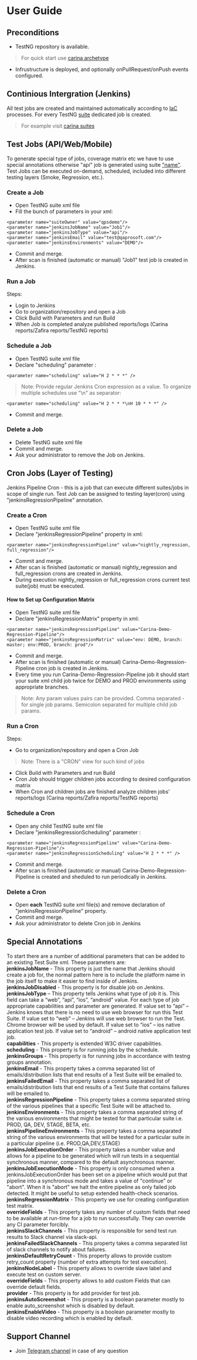 # User Guide

## Preconditions

- TestNG repository is available. 
 > For quick start use [carina archetype](http://qaprosoft.github.io/carina/getting_started/) 
- Infrustructure is deployed, and optionally onPullRequest/onPush events configured.

## Continious Intergration (Jenkins)

All test jobs are created and maintained automatically according to [IaC](https://en.wikipedia.org/wiki/Infrastructure_as_code) processes. 
For every TestNG [suite](https://www.toolsqa.com/testng/testng-test-suite/) dedicated job is created.
> For example visit [carina suites](https://github.com/qaprosoft/carina-demo/tree/master/src/test/resources/testng_suites) 

## Test Jobs (API/Web/Mobile)

To generate special type of jobs, coverage matrix etc we have to use special annotations otherwise "api" job is generated using suite ["name"](https://github.com/qaprosoft/carina-demo/blob/14f7f7a7c426b1c6d86768abddf4c6467b32b016/src/test/resources/testng_suites/api.xml#L2). 
Test Jobs can be executed on-demand, scheduled, included into different testing layers (Smoke, Regression, etc.).

### Create a Job

* Open TestNG suite xml file
* Fill the bunch of parameters in your xml:
```
<parameter name="suiteOwner" value="qpsdemo"/>
<parameter name="jenkinsJobName" value="Job1"/>
<parameter name="jenkinsJobType" value="api"/>
<parameter name="jenkinsEmail" value="test@qaprosoft.com"/>
<parameter name="jenkinsEnvironments" value="DEMO"/> 
```
* Commit and merge.
* After scan is finished (automatic or manual) "Job1" test job is created in Jenkins.

### Run a Job
Steps:

* Login to Jenkins
* Go to organization/repository and open a Job
* Click Build with Parameters and run Build 
* When Job is completed analyze published reports/logs (Carina reports/Zafira reports/TestNG reports)

### Schedule a Job
* Open TestNG suite xml file
* Declare "scheduling" parameter :
```
<parameter name="scheduling" value="H 2 * * *" /> 
```
> Note: Provide regular Jenkins Cron expression as a value. To organize multiple schedules use "\n" as separator:
```
<parameter name="scheduling" value="H 2 * * *\nH 10 * * *" /> 
```
* Commit and merge.

### Delete a Job

* Delete TestNG suite xml file
* Commit and merge.
* Ask your administrator to remove the Job on Jenkins.

## Cron Jobs (Layer of Testing)
Jenkins Pipeline Cron - this is a job that can execute different suites/jobs in scope of single run. Test Job can be assigned to testing layer(cron) using "jenkinsRegressionPipeline" annotation.

### Create a Cron
* Open TestNG suite xml file
* Declare "jenkinsRegressionPipeline" property in xml:
```
<parameter name="jenkinsRegressionPipeline" value="nightly_regression, full_regression"/>
```
* Commit and merge.
* After scan is finished (automatic or manual) nightly_regression and full_regression crons are created in Jenkins.
* During execution nightly_regression or full_regression crons current test suite(job) must be executed.

#### How to Set up Configuration Matrix
* Open TestNG suite xml file 
* Declare "jenkinsRegressionMatrix" property in xml:
```
<parameter name="jenkinsRegressionPipeline" value="Carina-Demo-Regression-Pipeline"/>
<parameter name="jenkinsRegressionMatrix" value="env: DEMO, branch: master; env:PROD, branch: prod"/>
```
* Commit and merge.
* After scan is finished (automatic or manual) Carina-Demo-Regression-Pipeline cron job is created in Jenkins.
* Every time you run Carina-Demo-Regression-Pipeline job it should start your suite xml child job twice for DEMO and PROD environments using appropriate branches.
> Note: Any param values pairs can be provided. Comma separated - for single job params. Semicolon separated for multiple child job params.

### Run a Cron
Steps:

* Go to organization/repository and open a Cron Job
> Note: There is a "CRON" view for such kind of jobs
* Click Build with Parameters and run Build 
* Cron Job should trigger children jobs according to desired configuration matrix
* When Cron and children jobs are finished analyze children jobs' reports/logs (Carina reports/Zafira reports/TestNG reports)

### Schedule a Cron
* Open any child TestNG suite xml file 
* Declare "jenkinsRegressionScheduling" parameter :
```
<parameter name="jenkinsRegressionPipeline" value="Carina-Demo-Regression-Pipeline"/>
<parameter name="jenkinsRegressionScheduling" value="H 2 * * *" /> 
```
* Commit and merge.
* After scan is finished (automatic or manual) Carina-Demo-Regression-Pipeline is created and sheduled to run periodically in Jenkins.

### Delete a Cron

* Open <b>each</b> TestNG suite xml file(s) and remove declaration of "jenkinsRegressionPipeline" property.
* Commit and merge.
* Ask your administrator to delete Cron job in Jenkins

## Special Annotations

To start there are a number of additional parameters that can be added to an existing Test Suite xml.
These parameters are: 
</br>
<b>jenkinsJobName</b> - This property is just the name that Jenkins should create a job for, the normal pattern here is to include the platform name in the job itself to make it easier to find inside of Jenkins. 
</br>
<b>jenkinsJobDisabled</b> - This property is for disable job on Jenkins. 
</br>
<b>jenkinsJobType</b> – This property tells Jenkins what type of job it is. This field can take a “web”, “api”, “ios”, “android” value. For each type of job appropriate capabilities and parameter are generated.
If value set to “api” – Jenkins knows that there is no need to use web browser for run this Test Suite.
If value set to “web” – Jenkins will use web browser to run the Test. Chrome browser will be used by default.
If value set to “ios” – ios native application test job.
If value set to “android” – android native application test job.
</br>
<b>capabilities</b> - This property is extended W3C driver capabilities.
</br>
<b>scheduling</b> - This property is for running jobs by the schedule.
</br>
<b>jenkinsGroups</b> - This property is for running jobs in accordance with testng groups annotation. 
</br>
<b>jenkinsEmail</b> - This property takes a comma separated list of emails/distribution lists that end results of a Test Suite will be emailed to. 
</br>
<b>jenkinsFailedEmail</b> - This property takes a comma separated list of emails/distribution lists that end results of a Test Suite that contains failures will be emailed to. 
</br>
<b>jenkinsRegressionPipeline</b> - This property takes a comma separated string of the various pipelines that a specific Test Suite will be attached to. 
</br>
<b>jenkinsEnvironments</b> - This property takes a comma separated string of the various environments that might be tested for that particular suite i.e. PROD, QA, DEV, STAGE, BETA, etc.
</br>
<b>jenkinsPipelineEnvironments</b> - This property takes a comma separated string of the various environments that will be tested for a particular suite in a particular pipeline (i.e. PROD,QA,DEV,STAGE) 
</br>
<b>jenkinsJobExecutionOrder</b> - This property takes a number value and allows for a pipeline to be generated which will run tests in a sequential synchronous manner, compared to the default asynchronous manner. 
</br>
<b>jenkinsJobExecutionMode</b> - This property is only consumed when a jenkinsJobExecutionOrder has been set on a pipeline which would put that pipeline into a synchronous mode and takes a value of "continue" or "abort". 
When it is "abort" we halt the entire pipeline as only failed job detected. It might be useful to setup extended health-check scenarios. 
</br>
<b>jenkinsRegressionMatrix</b> - This property we use for creating configuration test matrix. 
</br>
<b>overrideFields</b> - This property takes any number of custom fields that need to be available at run-time for a job to run successfully. They can override any CI parameter forcibly.
</br>
<b>jenkinsSlackChannels</b> - This property is responsible for send test run results to Slack channel via slack-api.
</br>
<b>jenkinsFailedSlackChannels</b> - This property takes a comma separated list of slack channels to notify about failures.
</br>
<b>jenkinsDefaultRetryCount</b> - This property allows to provide custom retry_count property (number of extra attempts for test execution).
</br>
<b>jenkinsNodeLabel</b> - This property allows to override slave label and execute test on custom server.
</br>
<b>overrideFields</b> - This property allows to add custom Fields that can override default fields.
</br>
<b>provider</b> - This property is for add provider for test job.
</br>
<b>jenkinsAutoScreenshot</b> - This property is a boolean parameter mostly to enable auto_screenshot which is disabled by default.
</br>
<b>jenkinsEnableVideo</b> - This property is a boolean parameter mostly to disable video recording which is enabled by default.
</br>

## Support Channel

* Join [Telegram channel](https://t.me/zebrunner) in case of any question
